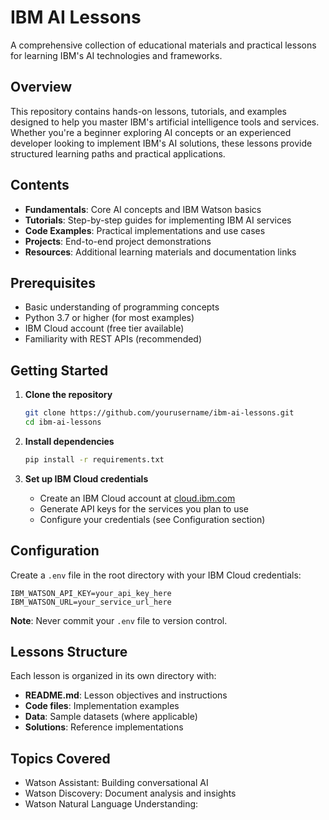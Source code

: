 # IBM AI Lessons

A comprehensive collection of educational materials and practical lessons for learning IBM's AI technologies and frameworks.

## Overview

This repository contains hands-on lessons, tutorials, and examples designed to help you master IBM's artificial intelligence tools and services. Whether you're a beginner exploring AI concepts or an experienced developer looking to implement IBM's AI solutions, these lessons provide structured learning paths and practical applications.

## Contents

- **Fundamentals**: Core AI concepts and IBM Watson basics
- **Tutorials**: Step-by-step guides for implementing IBM AI services
- **Code Examples**: Practical implementations and use cases
- **Projects**: End-to-end project demonstrations
- **Resources**: Additional learning materials and documentation links

## Prerequisites

- Basic understanding of programming concepts
- Python 3.7 or higher (for most examples)
- IBM Cloud account (free tier available)
- Familiarity with REST APIs (recommended)

## Getting Started

1. **Clone the repository**
   ```bash
   git clone https://github.com/yourusername/ibm-ai-lessons.git
   cd ibm-ai-lessons
   ```

2. **Install dependencies**
   ```bash
   pip install -r requirements.txt
   ```

3. **Set up IBM Cloud credentials**
   - Create an IBM Cloud account at [cloud.ibm.com](https://cloud.ibm.com)
   - Generate API keys for the services you plan to use
   - Configure your credentials (see Configuration section)

## Configuration

Create a `.env` file in the root directory with your IBM Cloud credentials:

```
IBM_WATSON_API_KEY=your_api_key_here
IBM_WATSON_URL=your_service_url_here
```

**Note**: Never commit your `.env` file to version control.

## Lessons Structure

Each lesson is organized in its own directory with:
- **README.md**: Lesson objectives and instructions
- **Code files**: Implementation examples
- **Data**: Sample datasets (where applicable)
- **Solutions**: Reference implementations

## Topics Covered

- Watson Assistant: Building conversational AI
- Watson Discovery: Document analysis and insights
- Watson Natural Language Understanding:
